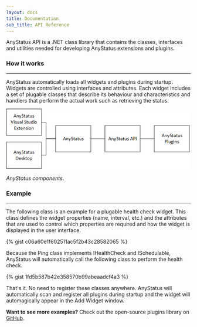 ```yaml
---
layout: docs
title: Documentation
sub_title: API Reference
---
```


AnyStatus API is a .NET class library that contains the classes, interfaces and utilities needed for developing AnyStatus extensions and plugins.

### How it works
---------------

AnyStatus automatically loads all widgets and plugins during startup.
Widgets are controlled using interfaces and attributes.
Each widget includes a set of plugable classes that describe its behaviour and characteristics
and handlers that perform the actual work such as retrieving the status.

![AnyStatus Components](/assets/images/AnyStatusComponents.png)

_AnyStatus components_.

### Example
-------------------

The following class is an example for a plugable health check widget.
This class defines the widget properties (name, interval, etc.) and the attributes that are used to control which properties are required
and how the widget is displayed in the user interface.

{% gist c06a60e1f602511ac5f2b43c28582065 %}

Because the Ping class implements IHealthCheck and ISchedulable, AnyStatus will automatically call the following class to perform the health check.

{% gist 1fd5b587b42e358570b99abeaadcf4a3 %}

That's it. No need to register these classes anywhere. AnyStatus will automatically scan and register all plugins during startup and 
the widget will automagically appear in the Add Widget window.

**Want to see more examples?** Check out the open-source plugins library on [GitHub](https://github.com/AnyStatus/Plugins).
